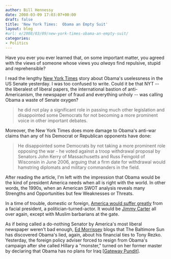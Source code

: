 ```yaml
---
author: Bill Hennessy
date: 2008-03-09 17:03:07+00:00
draft: false
title: 'New York Times:  Obama an Empty Suit'
layout: blog
#url: e/2008/03/09/new-york-times-obama-an-empty-suit/
categories:
- Politics
---
```


Have you ever you ever learned that, on some important matter, you agreed with the views of someone whose views you _always_ find repulsive, stupid and reprehensible?

I read the lengthy [New York Times](https://www.nytimes.com/2008/03/09/us/politics/09obama.html?_r=1&hp&oref=login) story about Obama's uselessness in the US Senate yesterday. I was too confused to write. Could it be that NYT -- the liberalest of liberal papers, the international bastion of anti-Americanism, the newspaper of fraud and everything unholy -- was calling Obama a waste of Senate oxygen?


> he did not play a significant role in passing much other legislation and disappointed some Democrats for not becoming a more prominent voice in other important debates.


Moreover, the New York Times does more damage to Obama's anti-war claims than any of his Democrat or Republican opponents have done:


> He disappointed some Democrats by not taking a more prominent role opposing the war - he voted against a troop withdrawal proposal by Senators John Kerry of Massachusetts and Russ Feingold of Wisconsin in June 2006, arguing that a firm date for withdrawal would hamstring diplomats and military commanders in the field.


After reading the article, I'm left with the impression that Obama would be the kind of president America needs when all is right with the world. In other words, the 1990s, when an American SWOT analysis reveals many Strengths and Opportunities but few Weaknesses or Threats.

In a time of trouble, domestic or foreign, [America would suffer greatly](https://hennessysview.com/2008/01/07/change-is-all-you-need/) from a facial president, a politician-turned-actor. It would be [Jimmy Carter](https://hennessysview.com/2008/01/07/a-leader-for-a-change/) all over again, except with Muslim barbarians at the gate.

As if being called a do-nothing Senator by America's most liberal newspaper weren't bad enough, [Ed Morrissey](https://hotair.com/archives/2008/03/09/rezko-cash-three-times-more-what-obama-admits-sun-times/) blogs that The Baltimore Sun has discovered Obama's lied, again, about his financial ties to Tony Rezko. Yesterday, the foreign policy adviser forced to resign from Obama's campaign after she called Hillary a "monster," turned on her former master by declaring that Obama has no plans for Iraq [[Gateway Pundit](https://gatewaypundit.blogspot.com/2008/03/power-outs-obama-admits-he-has-no-iraq.html)].


